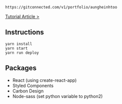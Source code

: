 

```
https://gitconnected.com/v1/portfolio/aungheinhtoo
```

[Tutorial Article >](https://levelup.gitconnected.com/build-an-awesome-developer-portfolio-website-using-react-667abd7bab4d?source=friends_link&sk=128b34f902f9363ef9f6f18125e58b06)

## Instructions
```
yarn install
yarn start
yarn run deploy
```

## Packages
- React (using create-react-app)
- Styled Components
- Carbon Design
- Node-sass (set python variable to python2)

